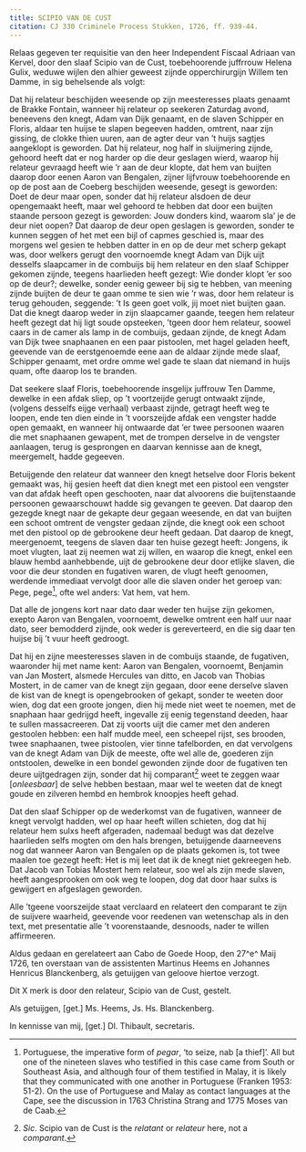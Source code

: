 ```yaml
---
title: SCIPIO VAN DE CUST
citation: CJ 330 Criminele Process Stukken, 1726, ff. 939-44.
---
```


Relaas gegeven ter requisitie van den heer Independent Fiscaal Adriaan van Kervel, door den slaaf Scipio van de Cust, toebehoorende juffrrouw Helena Gulix, weduwe wijlen den alhier geweest zijnde opperchirurgijn Willem ten Damme, in sig behelsende als volgt:

Dat hij relateur beschijden weesende op zijn meesteresses plaats genaamt de Brakke Fontain, wanneer hij relateur op seekeren Zaturdag avond, beneevens den knegt, Adam van Dijk genaamt, en de slaven Schipper en Floris, aldaar ten huijse te slapen begeeven hadden, omtrent, naar zijn gissing, de clokke thien uuren, aan de agter deur van ’t huijs sagtjes aangeklopt is geworden. Dat hij relateur, nog half in sluijmering zijnde, gehoord heeft dat er nog harder op die deur geslagen wierd, waarop hij relateur gevraagd heeft wie ’r aan de deur klopte, dat hem van buijten daarop door eenen Aaron van Bengalen, zijner lijfvrouw toebehoorende en op de post aan de Coeberg beschijden weesende, gesegt is geworden: Doet de deur maar open, sonder dat hij relateur alsdoen de deur opengemaakt heeft, maar wel gehoord te hebben dat door een buijten staande persoon gezegt is geworden: Jouw donders kind, waarom sla’ je de deur niet oopen? Dat daarop de deur open geslagen is geworden, sonder te kunnen seggen of het met een bijl of capmes geschied is, maar des morgens wel gesien te hebben datter in en op de deur met scherp gekapt was, door welkers gerugt den voornoemde knegt Adam van Dijk uijt desselfs slaapcamer in de combuijs bij hem relateur en den slaaf Schipper gekomen zijnde, teegens haarlieden heeft gezegt: Wie donder klopt ’er soo op de deur?; dewelke, sonder eenig geweer bij sig te hebben, van meening zijnde buijten de deur te gaan omme te sien wie ’r was, door hem relateur is terug gehouden, seggende: ’t Is geen goet volk, jij moet niet buijten gaan. Dat die knegt daarop weder in zijn slaapcamer gaande, teegen hem relateur heeft gezegt dat hij ligt soude opsteeken, ’tgeen door hem relateur, soowel caars in de camer als lamp in de combuijs, gedaan zijnde, de knegt Adam van Dijk twee snaphaanen en een paar pistoolen, met hagel geladen heeft, geevende van de eerstgenoemde eene aan de aldaar zijnde mede slaaf, Schipper genaamt, met ordre omme wel gade te slaan dat niemand in huijs quam, ofte daarop los te branden.

Dat seekere slaaf Floris, toebehoorende insgelijx juffrouw Ten Damme, dewelke in een afdak sliep, op ’t voortzeijde gerugt ontwaakt zijnde, (volgens desselfs eijge verhaal) verbaast zijnde, getragt heeft weg te loopen, ende ten dien einde in ’t voorszeijde afdak een vengster hadde open gemaakt, en wanneer hij ontwaarde dat ’er twee persoonen waaren die met snaphaanen gewapent, met de trompen derselve in de vengster aanlaagen, terug is gesprongen en daarvan kennisse aan de knegt, meergemelt, hadde gegeeven.

Betuijgende den relateur dat wanneer den knegt hetselve door Floris bekent gemaakt was, hij gesien heeft dat dien knegt met een pistool een vengster van dat afdak heeft open geschooten, naar dat alvoorens die buijtenstaande persoonen gewaarschouwt hadde sig gevangen te geeven. Dat daarop den gezegde knegt naar de gekapte deur gegaan weesende, en dat van buijten een schoot omtrent de vengster gedaan zijnde, die knegt ook een schoot met den pistool op de gebrookene deur heeft gedaan. Dat daarop de knegt, meergenoemt, teegens de slaven daar ten huise gezegt heeft: Jongens, ik moet vlugten, laat zij neemen wat zij willen, en waarop die knegt, enkel een blauw hembd aanhebbende, uijt de gebrookene deur door etlijke slaven, die voor die deur stonden en fugativen waren, de vlugt heeft genoomen, werdende immediaat vervolgt door alle die slaven onder het geroep van: Pege, pege[^1], ofte wel anders: Vat hem, vat hem.

Dat alle de jongens kort naar dato daar weder ten huijse zijn gekomen, exepto Aaron van Bengalen, voornoemt, dewelke omtrent een half uur naar dato, seer bemodderd zijnde, ook weder is gereverteerd, en die sig daar ten huijse bij ’t vuur heeft gedroogt.

Dat hij en zijne meesteresses slaven in de combuijs staande, de fugativen, waaronder hij met name kent: Aaron van Bengalen, voornoemt, Benjamin van Jan Mostert, alsmede Hercules van ditto, en Jacob van Thobias Mostert, in de camer van de knegt zijn gegaan, door eene derselve slaven de kist van de knegt is opengebrooken of gekapt, sonder te weeten door wien, dog dat een groote jongen, dien hij mede niet weet te noemen, met de snaphaan haar gedrijgd heeft, ingevalle zij eenig tegenstand deeden, haar te sullen massacreeren. Dat zij voorts uijt die camer met den anderen gestoolen hebben: een half mudde meel, een scheepel rijst, ses brooden, twee snaphaanen, twee pistoolen, vier tinne tafelborden, en dat vervolgens van de knegt Adam van Dijk de meeste, ofte wel alle de, goederen zijn ontstoolen, dewelke in een bondel gewonden zijnde door de fugativen ten deure uijtgedragen zijn, sonder dat hij comparant[^2] weet te zeggen waar \[*onleesbaar*\] de selve hebben bestaan, maar wel te weeten dat de knegt goude en zilveren hembd en hembrok knoopjes heeft gehad.

Dat den slaaf Schipper op de wederkomst van de fugativen, wanneer de knegt vervolgt hadden, wel op haar heeft willen schieten, dog dat hij relateur hem sulxs heeft afgeraden, nademaal bedugt was dat dezelve haarlieden selfs mogten om den hals brengen, betuijgende daarneevens nog dat wanneer Aaron van Bengalen op de plaats gekomen is, tot twee maalen toe gezegt heeft: Het is mij leet dat ik de knegt niet gekreegen heb. Dat Jacob van Tobias Mostert hem relateur, soo wel als zijn mede slaven, heeft aangesprooken om ook weg te loopen, dog dat door haar sulxs is gewijgert en afgeslagen geworden.

Alle ’tgeene voorszeijde staat verclaard en relateert den comparant te zijn de suijvere waarheid, geevende voor reedenen van wetenschap als in den text, met presentatie alle ’t voorenstaande, desnoods, nader te willen affirmeeren.

Aldus gedaan en gerelateert aan Cabo de Goede Hoop, den 27^e^ Maij 1726, ten overstaan van de assistenten Martinus Heems en Johannes Henricus Blanckenberg, als getuijgen van geloove hiertoe verzogt.

Dit X merk is door den relateur, Scipio van de Cust, gestelt.

Als getuijgen, \[get.\] Ms. Heems, Js. Hs. Blanckenberg.

In kennisse van mij, \[get.\] Dl. Thibault, secretaris.

[^1]: Portuguese, the imperative form of *pegar*, ‘to seize, nab \[a thief\]’. All but one of the nineteen slaves who testified in this case came from South or Southeast Asia, and although four of them testified in Malay, it is likely that they communicated with one another in Portuguese (Franken 1953: 51-2). On the use of Portuguese and Malay as contact languages at the Cape, see the discussion in 1763 Christina Strang and 1775 Moses van de Caab.

[^2]: *Sic*. Scipio van de Cust is the *relatant* or *relateur* here, not a *comparant*.

